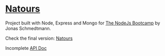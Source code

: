 # [Natours](https://natours-lyang.herokuapp.com/)

Project built with Node, Express and Mongo for [The NodeJs Bootcamp](https://www.udemy.com/course/nodejs-express-mongodb-bootcamp/) by Jonas Schmedtmann.

Check the final version: [Natours](https://natours-lyang.herokuapp.com/)

Incomplete [API Doc](https://documenter.getpostman.com/view/4237486/S1LwxnaE?version=latest)

